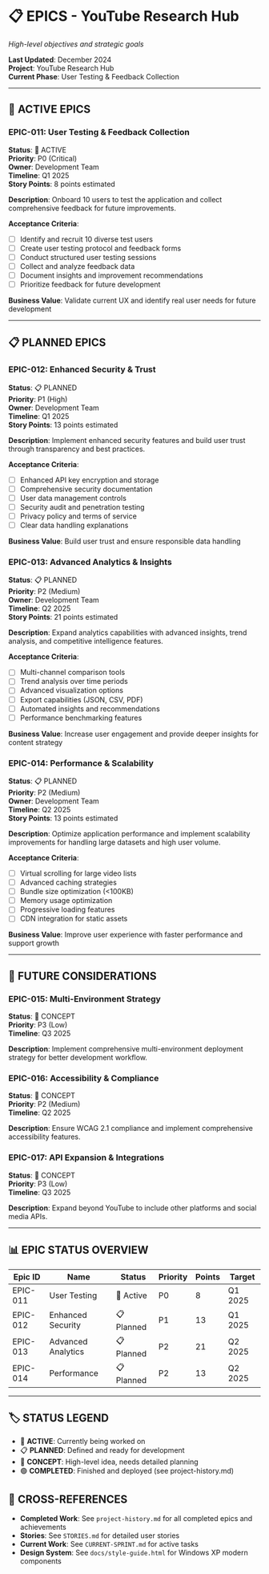 # 📋 EPICS - YouTube Research Hub

*High-level objectives and strategic goals*

**Last Updated**: December 2024  
**Project**: YouTube Research Hub  
**Current Phase**: User Testing & Feedback Collection

---

## 🎯 **ACTIVE EPICS**

### **EPIC-011: User Testing & Feedback Collection**
**Status**: 🔄 ACTIVE  
**Priority**: P0 (Critical)  
**Owner**: Development Team  
**Timeline**: Q1 2025  
**Story Points**: 8 points estimated

**Description**: Onboard 10 users to test the application and collect comprehensive feedback for future improvements.

**Acceptance Criteria**:
- [ ] Identify and recruit 10 diverse test users
- [ ] Create user testing protocol and feedback forms
- [ ] Conduct structured user testing sessions
- [ ] Collect and analyze feedback data
- [ ] Document insights and improvement recommendations
- [ ] Prioritize feedback for future development

**Business Value**: Validate current UX and identify real user needs for future development

---

## 📋 **PLANNED EPICS**

### **EPIC-012: Enhanced Security & Trust**
**Status**: 📋 PLANNED  
**Priority**: P1 (High)  
**Owner**: Development Team  
**Timeline**: Q1 2025  
**Story Points**: 13 points estimated

**Description**: Implement enhanced security features and build user trust through transparency and best practices.

**Acceptance Criteria**:
- [ ] Enhanced API key encryption and storage
- [ ] Comprehensive security documentation
- [ ] User data management controls
- [ ] Security audit and penetration testing
- [ ] Privacy policy and terms of service
- [ ] Clear data handling explanations

**Business Value**: Build user trust and ensure responsible data handling

### **EPIC-013: Advanced Analytics & Insights**
**Status**: 📋 PLANNED  
**Priority**: P2 (Medium)  
**Owner**: Development Team  
**Timeline**: Q2 2025  
**Story Points**: 21 points estimated

**Description**: Expand analytics capabilities with advanced insights, trend analysis, and competitive intelligence features.

**Acceptance Criteria**:
- [ ] Multi-channel comparison tools
- [ ] Trend analysis over time periods
- [ ] Advanced visualization options
- [ ] Export capabilities (JSON, CSV, PDF)
- [ ] Automated insights and recommendations
- [ ] Performance benchmarking features

**Business Value**: Increase user engagement and provide deeper insights for content strategy

### **EPIC-014: Performance & Scalability**
**Status**: 📋 PLANNED  
**Priority**: P2 (Medium)  
**Owner**: Development Team  
**Timeline**: Q2 2025  
**Story Points**: 13 points estimated

**Description**: Optimize application performance and implement scalability improvements for handling large datasets and high user volume.

**Acceptance Criteria**:
- [ ] Virtual scrolling for large video lists
- [ ] Advanced caching strategies
- [ ] Bundle size optimization (<100KB)
- [ ] Memory usage optimization
- [ ] Progressive loading features
- [ ] CDN integration for static assets

**Business Value**: Improve user experience with faster performance and support growth

---

## 🔮 **FUTURE CONSIDERATIONS**

### **EPIC-015: Multi-Environment Strategy**
**Status**: 💭 CONCEPT  
**Priority**: P3 (Low)  
**Timeline**: Q3 2025  

**Description**: Implement comprehensive multi-environment deployment strategy for better development workflow.

### **EPIC-016: Accessibility & Compliance**
**Status**: 💭 CONCEPT  
**Priority**: P2 (Medium)  
**Timeline**: Q2 2025  

**Description**: Ensure WCAG 2.1 compliance and implement comprehensive accessibility features.

### **EPIC-017: API Expansion & Integrations**
**Status**: 💭 CONCEPT  
**Priority**: P3 (Low)  
**Timeline**: Q3 2025  

**Description**: Expand beyond YouTube to include other platforms and social media APIs.

---

## 📊 **EPIC STATUS OVERVIEW**

| Epic ID | Name | Status | Priority | Points | Target |
|---------|------|--------|----------|--------|---------|
| EPIC-011 | User Testing | 🔄 Active | P0 | 8 | Q1 2025 |
| EPIC-012 | Enhanced Security | 📋 Planned | P1 | 13 | Q1 2025 |
| EPIC-013 | Advanced Analytics | 📋 Planned | P2 | 21 | Q2 2025 |
| EPIC-014 | Performance | 📋 Planned | P2 | 13 | Q2 2025 |

---

## 🏷️ **STATUS LEGEND**

- 🔄 **ACTIVE**: Currently being worked on
- 📋 **PLANNED**: Defined and ready for development
- 💭 **CONCEPT**: High-level idea, needs detailed planning
- 🟢 **COMPLETED**: Finished and deployed (see project-history.md)

## 🔗 **CROSS-REFERENCES**

- **Completed Work**: See `project-history.md` for all completed epics and achievements
- **Stories**: See `STORIES.md` for detailed user stories
- **Current Work**: See `CURRENT-SPRINT.md` for active tasks
- **Design System**: See `docs/style-guide.html` for Windows XP modern components 